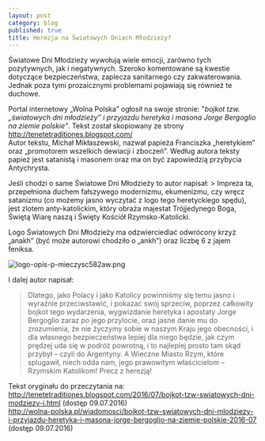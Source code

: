 ```yaml
---
layout: post
category: blog
published: true
title: Herezja na Światowych Dniach Młodzieży?
---
```

Światowe Dni Młodzieży wywołują wiele emocji, zarówno tych pozytywnych, jak i negatywnych. Szeroko komentowane są kwestie dotyczące bezpieczeństwa, zaplecza sanitarnego czy zakwaterowania. Jednak poza tymi prozaicznymi problemami pojawiają się również te duchowe.        
<!--more-->   
Portal  internetowy „Wolna Polska” ogłosił na swoje stronie: "_bojkot tzw. „światowych dni młodzieży” i przyjazdu heretyka i masona Jorge Bergoglio na ziemie polskie”_. Tekst został skopiowany ze strony http://tenetetraditiones.blogspot.com/          
Autor tekstu, Michał Mikłaszewski, nazwał papieża Franciszka „heretykiem” oraz „promotorem wszelkich dewiacji i zboczeń”. Według autora teksty papież jest satanistą i masonem oraz ma on być zapowiedzią przybycia Antychrysta. 

Jeśli chodzi o same Światowe Dni Młodzieży to autor napisał: > Impreza ta, przepełniona duchem fałszywego modernizmu, ekumenizmu, czy wręcz satanizmu (co możemy jasno wyczytać z logo tego heretyckiego spędu), jest zlotem anty-katolickim, który obraża majestat Trójjedynego Boga, Świętą Wiarę naszą i Święty Kościół Rzymsko-Katolicki.      

Logo Światowych Dni Młodzieży ma odzwierciedlać odwrócony krzyż „anakh” (być może autorowi chodziło o „ankh”) oraz liczbę 6 z jajem feniksa.   

![logo-opis-p-mieczysc582aw.png]({{site.baseurl}}/img/logo-opis-p-mieczysc582aw.png "grafika ze strony tenetetraditiones")         

I dalej autor napisał: 

> Dlatego, jako Polacy i jako Katolicy powinniśmy się temu jasno i wyraźnie przeciwstawić, i pokazać swój sprzeciw, poprzez całkowity bojkot tego wydarzenia, wygwizdanie heretyka i apostaty Jorge Bergoglio zaraz po jego przylocie, oraz jasne danie mu do zrozumienia, że nie życzymy sobie w naszym Kraju jego obecności, i dla własnego bezpieczeństwa lepiej dla niego będzie, jak czym prędzej uda się w podróż powrotną, i to najlepiej prosto tam skąd przybył – czyli do Argentyny. A Wieczne Miasto Rzym, które splugawił, niech odda nam, jego prawowitym właścicielom – Rzymskim Katolikom!
Precz z herezją!

Tekst oryginału do przeczytania na:
http://tenetetraditiones.blogspot.com/2016/07/bojkot-tzw-swiatowych-dni-modziezy-i.html (dostęp 09.07.2016)     
http://wolna-polska.pl/wiadomosci/bojkot-tzw-swiatowych-dni-mlodziezy-i-przyjazdu-heretyka-i-masona-jorge-bergoglio-na-ziemie-polskie-2016-07 (dostęp 09.07.2016)
